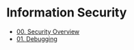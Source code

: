 # Information Security

- [00. Security Overview](./00.%20Security%20Overview/)
- [01. Debugging](./01.%20Debugging/)
